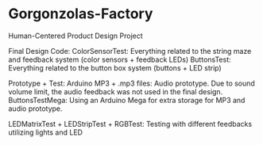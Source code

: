 # Gorgonzolas-Factory
Human-Centered Product Design Project

Final Design Code:
ColorSensorTest: Everything related to the string maze and feedback system (color sensors + feedback LEDs)
ButtonsTest: Everything related to the button box system (buttons + LED strip)

Prototype + Test:
Arduino MP3 + .mp3 files: Audio prototype. Due to sound volume limit, the audio feedback was not used in the final design.
ButtonsTestMega: Using an Arduino Mega for extra storage for MP3 and audio prototype.

LEDMatrixTest + LEDStripTest + RGBTest: Testing with different feedbacks utilizing lights and LED
